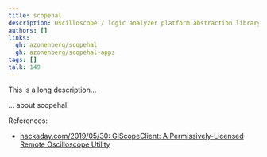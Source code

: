 ```yaml
---
title: scopehal
description: Oscilloscope / logic analyzer platform abstraction library
authors: []
links:
  gh: azonenberg/scopehal
  gh: azonenberg/scopehal-apps
tags: []
talk: 149
---
```


This is a long description...
<!--more-->
... about scopehal.

References:

- [hackaday.com/2019/05/30: GlScopeClient: A Permissively-Licensed Remote Oscilloscope Utility](https://hackaday.com/2019/05/30/glscopeclient-a-permissively-licensed-remote-oscilloscope-utility/)
